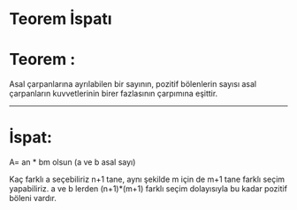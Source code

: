 # Teorem İspatı

# Teorem : 
Asal çarpanlarına ayrılabilen bir sayının, pozitif bölenlerin sayısı asal çarpanların kuvvetlerinin birer fazlasının çarpımına eşittir.

---

# İspat: 

A= an * bm olsun (a ve b asal sayı)

Kaç farklı a seçebiliriz n+1 tane, aynı şekilde m için de m+1 tane farklı seçim yapabiliriz. a ve b lerden (n+1)*(m+1) farklı seçim dolayısıyla bu kadar pozitif böleni vardır.

